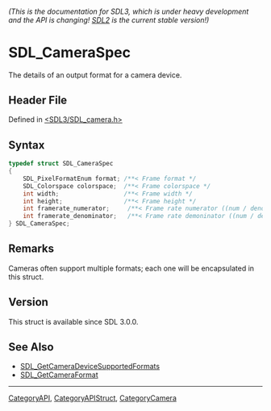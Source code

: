 ###### (This is the documentation for SDL3, which is under heavy development and the API is changing! [SDL2](https://wiki.libsdl.org/SDL2/) is the current stable version!)
# SDL_CameraSpec

The details of an output format for a camera device.

## Header File

Defined in [<SDL3/SDL_camera.h>](https://github.com/libsdl-org/SDL/blob/main/include/SDL3/SDL_camera.h)

## Syntax

```c
typedef struct SDL_CameraSpec
{
    SDL_PixelFormatEnum format; /**< Frame format */
    SDL_Colorspace colorspace;  /**< Frame colorspace */
    int width;                  /**< Frame width */
    int height;                 /**< Frame height */
    int framerate_numerator;     /**< Frame rate numerator ((num / denom) == FPS, (denom / num) == duration in seconds) */
    int framerate_denominator;   /**< Frame rate demoninator ((num / denom) == FPS, (denom / num) == duration in seconds) */
} SDL_CameraSpec;
```

## Remarks

Cameras often support multiple formats; each one will be encapsulated in
this struct.

## Version

This struct is available since SDL 3.0.0.

## See Also

- [SDL_GetCameraDeviceSupportedFormats](SDL_GetCameraDeviceSupportedFormats)
- [SDL_GetCameraFormat](SDL_GetCameraFormat)

----
[CategoryAPI](CategoryAPI), [CategoryAPIStruct](CategoryAPIStruct), [CategoryCamera](CategoryCamera)

